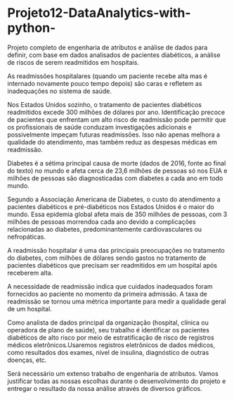 # Projeto12-DataAnalytics-with-python-
Projeto completo de engenharia de atributos e análise de dados para definir, com base em dados analisados de pacientes diabéticos, a análise de riscos de serem readmitidos em hospitais.

As readmissões hospitalares (quando um paciente recebe alta mas é internado novamente pouco tempo depois) são caras e refletem as inadequações no sistema de saúde.

Nos Estados Unidos sozinho, o tratamento de pacientes diabéticos readmitidos excede 300 milhões de dólares por ano. Identificação precoce de pacientes que enfrentam um alto risco de readmissão pode permitir que os profissionais de saúde conduzam investigações adicionais e possivelmente impeçam futuras readmissões. Isso não apenas melhora a qualidade do atendimento, mas também reduz as despesas médicas em readmissão.

Diabetes é a sétima principal causa de morte (dados de 2016, fonte ao final do texto) no mundo e afeta cerca de 23,6 milhões de pessoas só nos EUA e milhões de pessoas são diagnosticadas com diabetes a cada ano em todo mundo.

Segundo a Associação Americana de Diabetes, o custo do atendimento a pacientes diabéticos e pré-diabéticos nos Estados Unidos é o maior do mundo. Essa epidemia global afeta mais de 350 milhões de pessoas, com 3 milhões de pessoas morrendoa cada ano devido a complicações relacionadas ao diabetes, predominantemente cardiovasculares ou nefropáticas.

A readmissão hospitalar é uma das principais preocupações no tratamento do diabetes, com milhões de dólares sendo gastos no tratamento de pacientes diabéticos que precisam ser readmitidos em um hospital após receberem alta.

A necessidade de readmissão indica que cuidados inadequados foram fornecidos ao paciente no momento da primeira admissão. A taxa de readmissão se tornou uma métrica importante para medir a qualidade geral de um hospital.

Como analista de dados principal da organização (hospital, clínica ou operadora de plano de saúde), seu trabalho é identificar os pacientes diabéticos de alto risco por meio de estratificação de risco de registros médicos eletrônicos.Usaremos registros eletrônicos de dados médicos, como resultados dos exames, nível de insulina, diagnóstico de outras doenças, etc.

Será necessário um extenso trabalho de engenharia de atributos. Vamos justificar todas as nossas escolhas durante o desenvolvimento do projeto e entregar o resultado da nossa análise através de diversos gráficos.
